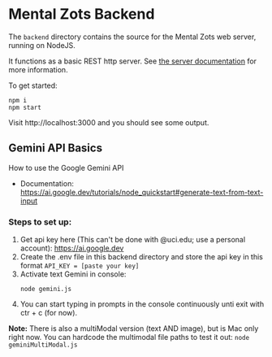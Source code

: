 # Mental Zots Backend
The `backend` directory contains the source for the Mental Zots web server, running on NodeJS. 

It functions as a basic REST http server. See [the server documentation](./server.md) for more information.

To get started:
```console
npm i
npm start
```

Visit http://localhost:3000 and you should see some output.

## Gemini API Basics 
How to use the Google Gemini API
*  Documentation: https://ai.google.dev/tutorials/node_quickstart#generate-text-from-text-input
### Steps to set up:
1. Get api key here (This can't be done with @uci.edu; use a personal account): https://ai.google.dev 
2. Create the .env file in this backend directory and store the api key in this format ```API_KEY = [paste your key]```
3. Activate text Gemini in console:
    ```console
    node gemini.js
    ```
4. You can start typing in prompts in the console continuously unti exit with ctr + c (for now).

**Note:**
There is also a multiModal version (text AND image), but is Mac only right now. You can hardcode the multimodal file paths to test it out: ```node geminiMultiModal.js```
